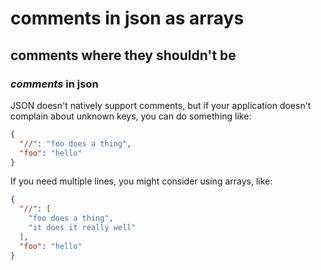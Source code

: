# comments in json as arrays

## comments where they shouldn't be

### _comments_ in json

JSON doesn't natively support comments,
but if your application doesn't complain about unknown keys,
you can do something like:

```json
{
  "//": "foo does a thing",
  "foo": "hello"
}
```

If you need multiple lines,
you might consider using arrays, like:

```json
{
  "//": [
    "foo does a thing",
    "it does it really well"
  ],
  "foo": "hello"
}
```
